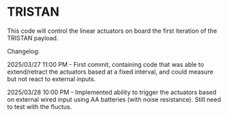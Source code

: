 # TRISTAN
This code will control the linear actuators on board the first iteration of the TRISTAN payload.


Changelog:

2025/03/27 11:00 PM - First commit, containing code that was able to extend/retract the actuators based at a fixed interval, and could measure but not react to external inputs.

2025/03/28 10:00 PM - Implemented ability to trigger the actuators based on external wired input using AA batteries (with noise resistance). Still need to test with the fluctus.